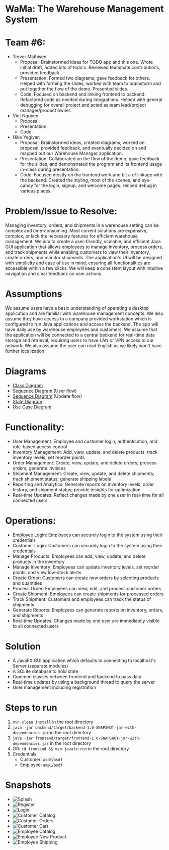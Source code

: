 # WaMa: The Warehouse Management System

# Team #6:
- Trevor Mathisen
  - Proposal: Brainstormed ideas for TODO app and this one. Wrote initial draft, added lots of todo's. Reviewed teammate contributions, provided feedback.
  - Presentation: Formed two diagrams, gave feedback for others. Helped with forming the slides, worked with team to brainstorm and put together the flow of the demo. Presented slides.
  - Code: Focused on backend and linking frontend to backend. Refactored code as needed during integrations. Helped with general debugging for overall project and acted as team lead/project manager/product owner.
- Viet Nguyen
  - Proposal: 
  - Presentation: 
  - Code: 
- Hike Yegiyan
    - Proposal: Brainstormed ideas, created diagrams, worked on proposal, provided feedback, and eventually decided on and mapped out our Warehouse Manager application.
    - Presentation: Collaborated on the flow of the demo, gave feedback for the slides, and demonstrated the program and its frontend usage in-class during presentation.
    - Code: Focused mostly on the frontend work and bit a of linkage with the backend. Created the styling, most of the scenes, and eye-candy for the login, signup, and welcome pages. Helped debug in various places.

# Problem/Issue to Resolve:
Managing inventory, orders, and shipments in a warehouse setting can be complex and time-consuming. Most current solutions are expensive, complex, or lack the necessary features for efficient warehouse management. We aim to create a user-friendly, scalable, and efficient Java GUI application that allows employees to manage inventory, process orders, and track shipments while enabling customers to view their inventory, create orders, and monitor shipments. The application's UI will be designed with simplicity and ease of use in mind, ensuring all functionalities are accessible within a few clicks. We will keep a consistent layout with intuitive navigation and clear feedback on user actions.

# Assumptions
We assume users have a basic understanding of operating a desktop application and are familiar with warehouse management concepts. We also assume they have access to a company provided workstation which is configured to run Java applications and access the backend. The app will have daily use by warehouse employees and customers. We assume that the application will be connected to a central backend for real-time data storage and retrieval, requiring users to have LAN or VPN access to our network. We also assume the user can read English as we likely won't have further localization.

# Diagrams
 - [Class Diagram](diagrams/backend_class_diagram.drawio.png)
 - [Sequence Diagram](diagrams/sequence_diagram.drawio.png) (User flow)
 - [Sequence Diagram](diagrams/sequence_update.png) (Update flow)
 - [State Diagram](diagrams/StateDiagram.png)
 - [Use Case Diagram](diagrams/UseCaseDiagram.png)

# Functionality:
- User Management: Employee and customer login, authentication, and role-based access control
- Inventory Management: Add, view, update, and delete products; track inventory levels; set reorder points
- Order Management: Create, view, update, and delete orders; process orders; generate invoices
- Shipment Management: Create, view, update, and delete shipments; track shipment status; generate shipping labels
- Reporting and Analytics: Generate reports on inventory levels, order history, and shipment status; provide insights for optimization
- Real-time Updates: Reflect changes made by one user in real-time for all connected users

# Operations:
- Employee Login: Employees can securely login to the system using their credentials
- Customer Login: Customers can securely login to the system using their credentials
- Manage Products: Employees can add, view, update, and delete products in the inventory
- Manage Inventory: Employees can update inventory levels, set reorder points, and view low-stock alerts
- Create Order: Customers can create new orders by selecting products and quantities
- Process Order: Employees can view, edit, and process customer orders
- Create Shipment: Employees can create shipments for processed orders
- Track Shipment: Customers and employees can track the status of shipments
- Generate Reports: Employees can generate reports on inventory, orders, and shipments
- Real-time Updates: Changes made by one user are immediately visible to all connected users

# Solution
- A JavaFX GUI application which defaults to connecting to localhost's Server (separate modules)
- A SQLite database to hold state
- Common classes between frontend and backend to pass data
- Real-time updates by using a background thread to query the server
- User management including registration

# Steps to run
1. `mvn clean install` in the root directory
2. `java -jar backend/target/backend-1.0-SNAPSHOT-jar-with-dependencies.jar` in the root directory
3. `java -jar frontend/target/frontend-1.0-SNAPSHOT-jar-with-dependencies.jar` in the root directory
4. OR: `cd frontend && mvn javafx:run` in the root directory
5. Credentials
   - Customer: `asdf`/`asdf`
   - Employee: `emp1`/`asdf`

# Snapshots
- ![Splash](diagrams/app%20pics/splash.png)
- ![Register](diagrams/app%20pics/register.png)
- ![Login](diagrams/app%20pics/login.png)
- ![Customer Catalog](diagrams/app%20pics/customer_catalog.png)
- ![Customer Orders](diagrams/app%20pics/customer_orders.png)
- ![Customer Cart](diagrams/app%20pics/customer_cart.png)
- ![Employee Catalog](diagrams/app%20pics/employee_catalog.png)
- ![Employee New Product](diagrams/app%20pics/employee_newproduct.png)
- ![Employee Shipping](diagrams/app%20pics/employee_shipping.png)

